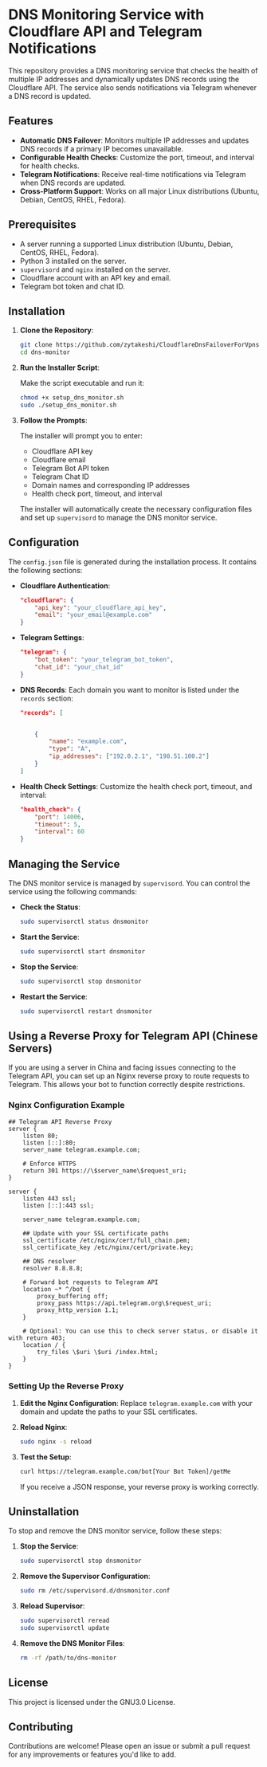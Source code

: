 # DNS Monitoring Service with Cloudflare API and Telegram Notifications

This repository provides a DNS monitoring service that checks the health of multiple IP addresses and dynamically updates DNS records using the Cloudflare API. The service also sends notifications via Telegram whenever a DNS record is updated.

## Features

- **Automatic DNS Failover**: Monitors multiple IP addresses and updates DNS records if a primary IP becomes unavailable.
- **Configurable Health Checks**: Customize the port, timeout, and interval for health checks.
- **Telegram Notifications**: Receive real-time notifications via Telegram when DNS records are updated.
- **Cross-Platform Support**: Works on all major Linux distributions (Ubuntu, Debian, CentOS, RHEL, Fedora).

## Prerequisites

- A server running a supported Linux distribution (Ubuntu, Debian, CentOS, RHEL, Fedora).
- Python 3 installed on the server.
- `supervisord` and `nginx` installed on the server.
- Cloudflare account with an API key and email.
- Telegram bot token and chat ID.

## Installation

1. **Clone the Repository**:

   ```bash
   git clone https://github.com/zytakeshi/CloudflareDnsFailoverForVpns.git
   cd dns-monitor
   ```

2. **Run the Installer Script**:

   Make the script executable and run it:

   ```bash
   chmod +x setup_dns_monitor.sh
   sudo ./setup_dns_monitor.sh
   ```

3. **Follow the Prompts**:

   The installer will prompt you to enter:
   - Cloudflare API key
   - Cloudflare email
   - Telegram Bot API token
   - Telegram Chat ID
   - Domain names and corresponding IP addresses
   - Health check port, timeout, and interval

   The installer will automatically create the necessary configuration files and set up `supervisord` to manage the DNS monitor service.

## Configuration

The `config.json` file is generated during the installation process. It contains the following sections:

- **Cloudflare Authentication**:
  ```json
  "cloudflare": {
      "api_key": "your_cloudflare_api_key",
      "email": "your_email@example.com"
  }
  ```

- **Telegram Settings**:
  ```json
  "telegram": {
      "bot_token": "your_telegram_bot_token",
      "chat_id": "your_chat_id"
  }
  ```

- **DNS Records**:
  Each domain you want to monitor is listed under the `records` section:

  ```json
  "records": [


      {
          "name": "example.com",
          "type": "A",
          "ip_addresses": ["192.0.2.1", "198.51.100.2"]
      }
  ]
  ```

- **Health Check Settings**:
  Customize the health check port, timeout, and interval:

  ```json
  "health_check": {
      "port": 14006,
      "timeout": 5,
      "interval": 60
  }
  ```

## Managing the Service

The DNS monitor service is managed by `supervisord`. You can control the service using the following commands:

- **Check the Status**:
  ```bash
  sudo supervisorctl status dnsmonitor
  ```

- **Start the Service**:
  ```bash
  sudo supervisorctl start dnsmonitor
  ```

- **Stop the Service**:
  ```bash
  sudo supervisorctl stop dnsmonitor
  ```

- **Restart the Service**:
  ```bash
  sudo supervisorctl restart dnsmonitor
  ```

## Using a Reverse Proxy for Telegram API (Chinese Servers)

If you are using a server in China and facing issues connecting to the Telegram API, you can set up an Nginx reverse proxy to route requests to Telegram. This allows your bot to function correctly despite restrictions.

### Nginx Configuration Example

```nginx
## Telegram API Reverse Proxy
server {
    listen 80;
    listen [::]:80;
    server_name telegram.example.com;

    # Enforce HTTPS
    return 301 https://\$server_name\$request_uri;
}

server {
    listen 443 ssl;
    listen [::]:443 ssl;

    server_name telegram.example.com;

    ## Update with your SSL certificate paths
    ssl_certificate /etc/nginx/cert/full_chain.pem;
    ssl_certificate_key /etc/nginx/cert/private.key;

    ## DNS resolver
    resolver 8.8.8.8;

    # Forward bot requests to Telegram API
    location ~* ^/bot {
        proxy_buffering off;
        proxy_pass https://api.telegram.org\$request_uri;
        proxy_http_version 1.1;
    }

    # Optional: You can use this to check server status, or disable it with return 403;
    location / {
        try_files \$uri \$uri /index.html;
    }
}
```

### Setting Up the Reverse Proxy

1. **Edit the Nginx Configuration**: Replace `telegram.example.com` with your domain and update the paths to your SSL certificates.

2. **Reload Nginx**:

   ```bash
   sudo nginx -s reload
   ```

3. **Test the Setup**:

   ```bash
   curl https://telegram.example.com/bot[Your Bot Token]/getMe
   ```

   If you receive a JSON response, your reverse proxy is working correctly.

## Uninstallation

To stop and remove the DNS monitor service, follow these steps:

1. **Stop the Service**:
   ```bash
   sudo supervisorctl stop dnsmonitor
   ```

2. **Remove the Supervisor Configuration**:
   ```bash
   sudo rm /etc/supervisord.d/dnsmonitor.conf
   ```

3. **Reload Supervisor**:
   ```bash
   sudo supervisorctl reread
   sudo supervisorctl update
   ```

4. **Remove the DNS Monitor Files**:
   ```bash
   rm -rf /path/to/dns-monitor
   ```

## License

This project is licensed under the GNU3.0 License. 

## Contributing

Contributions are welcome! Please open an issue or submit a pull request for any improvements or features you'd like to add.
